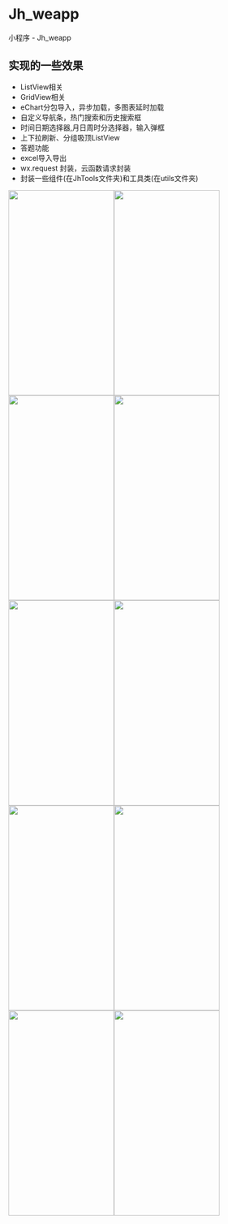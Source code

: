 # Jh_weapp
小程序 - Jh_weapp

## 实现的一些效果

* ListView相关
* GridView相关
* eChart分包导入，异步加载，多图表延时加载
* 自定义导航条，热门搜索和历史搜索框
* 时间日期选择器,月日周时分选择器，输入弹框
* 上下拉刷新、分组吸顶ListView
* 答题功能
* excel导入导出
* wx.request 封装，云函数请求封装
* 封装一些组件(在JhTools文件夹)和工具类(在utils文件夹)


<img src="https://gitee.com/iotjh/Picture/raw/master/weapp/JhDropDownMenu.gif" width="208" height="404"><img src="https://gitee.com/iotjh/Picture/raw/master/weapp/%E5%88%86%E9%A1%B5%E5%8A%A0%E8%BD%BD.gif" width="208" height="404"><img src="https://gitee.com/iotjh/Picture/raw/master/weapp/tab%E5%88%86%E9%A1%B5.gif" width="208" height="404"><img src="https://gitee.com/iotjh/Picture/raw/master/weapp/JhTimePicker.gif" width="208" height="404"><img src="https://gitee.com/iotjh/Picture/raw/master/weapp/search.gif" width="208" height="404"><img src="https://gitee.com/iotjh/Picture/raw/master/weapp/GroupCell.gif" width="208" height="404"><img src="https://gitee.com/iotjh/Picture/raw/master/weapp/customNav.jpg" width="208" height="404"><img src="https://gitee.com/iotjh/Picture/raw/master/weapp/JhYMDTimePicker.gif" width="208" height="404"><img src="https://gitee.com/iotjh/Picture/raw/master/weapp/eChart.jpg" width="208" height="404"><img src="https://gitee.com/iotjh/Picture/raw/master/weapp/inputPop.gif" width="208" height="404">




